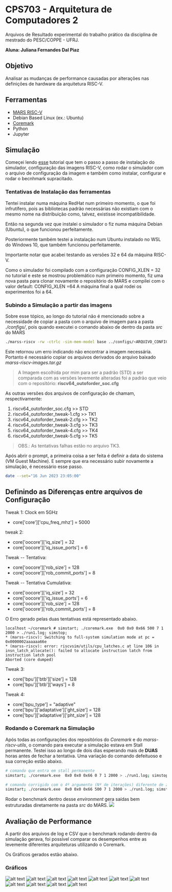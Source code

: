 # CPS703 - Arquitetura de Computadores 2
Arquivos de Resultado experimental do trabalho prático da disciplina de mestrado do PESC/COPPE - UFRJ.

**Aluna: Juliana Fernandes Dal Piaz**

## Objetivo

Analisar as mudanças de performance causadas por alterações nas definições de hardware da arquitetura RISC-V.

## Ferramentas
- [MARS RISC-V](https://github.com/bucaps/marss-riscv)
- Debian Based Linux (ex.: Ubuntu)
- [Coremark](https://www.eembc.org/coremark/)
- Python
- Jupyter

## Simulação
Começei lendo [esse](https://marss-riscv-docs.readthedocs.io/en/latest/sections/running-full-system.html#) tutorial que tem o passo a passo de instalação do simulador, configuração das imagens RISC-V, como rodar o simulador com o arquivo de configuração da imagem e também como instalar, configurar e rodar o becnhmark supracitado.

### Tentativas de Instalação das ferramentas 
Tentei instalar numa máquina RedHat num primeiro momento, o que foi infrutífero, pois as bibliotecas padrão necessárias não existiam com o mesmo nome na distribuição como, talvez, existisse incompatibilidade.

Então na segunda vez que instalei o simulador o fiz numa máquina Debian (Ubuntu), o que funcionou perfeitamente.

Posteriormente também testei a instalação num Ubuntu instalado no WSL do Windows 10, que também funcionou perfeitamente.

Importante notar que acabei testando as versões 32 e 64 da máquina RISC-V. 

Como o simulador foi compilado com a configuração CONFIG_XLEN = 32 no tutorial e este se mostrou problemático num primeiro momento, fiz uma nova pasta para clonar novamente o repositório do MARS e compilei com o valor default: CONFIG_XLEN =64
A máquina final a qual rodei os experimentos foi a 64.


### Subindo a Simulação a partir das imagens

Sobre esse tópico, ao longo do tutorial não é mencionado sobre a necessidade de copiar a pasta com o arquivo de imagem para a pasta *./configs/*, pois quando executei o comando abaixo de dentro da pasta *src* do MARS

```bash
./marss-riscv -rw -ctrlc -sim-mem-model base ../configs/<ARQUIVO_CONFIG>
```
Este retornou um erro indicando não encontrar a imagem necessária. Portanto é necessário copiar os arquivos derivados do arquivo baixado *marss-riscv-images.tar.gz* 

>A Imagem escolhida por mim para ser a padrão (STD) a ser comparada com as versões levemente alteradas foi a padrão que veio com o repositório: 
**riscv64_outoforder_soc.cfg** 

As outras versões dos arquivos de configuração de chamam, respectivamente:
1. riscv64_outoforder_soc.cfg >> STD
1. riscv64_outoforder_tweak-1.cfg >> TK1
1. riscv64_outoforder_tweak-2.cfg >> TK2
1. riscv64_outoforder_tweak-3.cfg >> TK3
1. riscv64_outoforder_tweak-4.cfg >> TK4
1. riscv64_outoforder_tweak-5.cfg >> TK5

>OBS.: As tentativas falhas estão no arquivo TK3.

Após abrir o prompt, a primeira coisa a ser feita é definir a data do sistema (VM Guest Machine). E sempre que era necessário subir novamente a simulação, é necessário esse passo.
```bash
date --set="16 Jun 2023 23:05:00"
```

## Definindo as Diferenças entre arquivos de Configuração

Tweak 1:
Clock em 5GHz
- core['core']['cpu_freq_mhz'] = 5000

tweak 2:

- core['oocore']['iq_size'] = 32
- core['oocore']['iq_issue_ports'] = 6

Tweak -- Tentativa:
 
- core['oocore']['rob_size'] = 128
- core['oocore']['rob_commit_ports'] = 8

Tweak -- Tentativa Cumulativa:

- core['oocore']['iq_size'] = 32
- core['oocore']['iq_issue_ports'] = 6
- core['oocore']['rob_size'] = 128
- core['oocore']['rob_commit_ports'] = 8

O Erro gerado pelas duas tentativas está representado abaixo.

```
localhost ~/coremark # simstart; ./coremark.exe  0x0 0x0 0x66 500 7 1 2000 > ./run1.log; simstop;
* (marss-riscv): Switching to full-system simulation mode at pc = 0x0000002aaaaaa66e
* (marss-riscv): error: riscvsim/utils/cpu_latches.c at line 106 in insn_latch_allocate(): failed to allocate instruction latch from instruction latch pool
Aborted (core dumped)
```

Tweak 3:
- core['bpu']['btb']['size'] = 128
- core['bpu']['btb']['ways'] = 8

Tweak 4:
- core['bpu_type'] = "adaptive"
- core['bpu']['adaptative']['ght_size'] = 128
- core['bpu']['adaptative']['pht_size'] = 128



### Rodando o Coremark na Simulação
Após todas as configurações dos repositórios do *Coremark* e do *marss-riscv-utils*, o comando para executar a simulação estava em Stall permanente. Testei isso ao longo de dois dias esperando mais de **DUAS** horas antes de fechar a tentativa. Uma variação do comando defeituoso e sua correção estão abaixo.

```bash
# comando que entra em stall permanente
simstart; ./coremark.exe  0x0 0x0 0x66 0 7 1 2000 > ./run1.log; simstop;

# comando corrigido com o 4º argumento (Nº de iterações) diferente de zero:
simstart; ./coremark.exe  0x0 0x0 0x66 500 7 1 2000 > ./run1.log; simstop;
```
Rodar o benchmark dentro desse *environment* gera saídas bem estruturadas diretamente na pasta *src* do MARS.
![](./results/saidas_csv_benchmak_simulation.png)


## Avaliação de Performance
A partir dos arquivos de log e CSV que o benchmark rodando dentro da simulação gerava, foi possível comparar os desempenhos entre as levemente diferentes arquiteturas utilizando o Coremark. 

Os Gráficos gerados estão abaixo.

### Gráficos
![alt text](./results/Conditional%20Branches%20Taken.png "grafico1")
![alt text](./results/Conditional%20Branches%20Predicted%20Correctly.png "grafico2")
![alt text](./results/Conditional%20Branches%20Predicted%20Wrong.png "grafico3")
![alt text](./results/Unconditional%20Branches%20Predicted%20Correctly.png "grafico4")
![alt text](./results/Unconditional%20Branches%20Predicted%20Wrong.png "grafico5")
![alt text](./results/L1%20icache%20Reads.png "grafico6")
![alt text](./results/L1%20icache%20Read%20Misses.png "grafico7")
![alt text](./results/L2%20cache%20Reads.png "grafico8")
![alt text](./results/L2%20cache%20Read%20Misses.png "grafico9")
![alt text](./results/L2%20cache%20Writes.png "grafico10")
![alt text](./results/L2%20cache%20Write%20Misses.png "grafico10")
